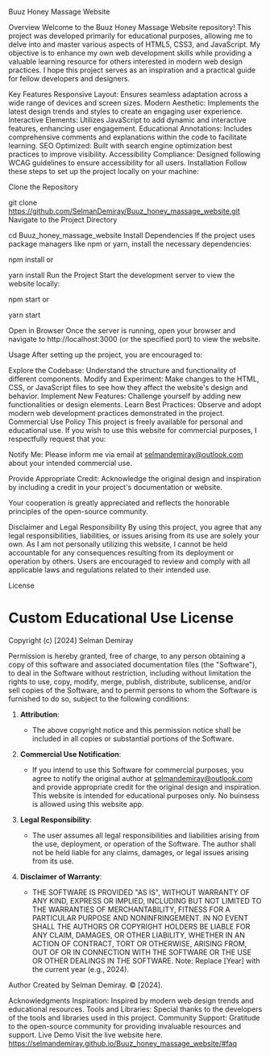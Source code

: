 Buuz Honey Massage Website

Overview
Welcome to the Buuz Honey Massage Website repository! This project was developed primarily for educational purposes, allowing me to delve into and master various aspects of HTML5, CSS3, and JavaScript. My objective is to enhance my own web development skills while providing a valuable learning resource for others interested in modern web design practices. I hope this project serves as an inspiration and a practical guide for fellow developers and designers.

Key Features
Responsive Layout: Ensures seamless adaptation across a wide range of devices and screen sizes.
Modern Aesthetic: Implements the latest design trends and styles to create an engaging user experience.
Interactive Elements: Utilizes JavaScript to add dynamic and interactive features, enhancing user engagement.
Educational Annotations: Includes comprehensive comments and explanations within the code to facilitate learning.
SEO Optimized: Built with search engine optimization best practices to improve visibility.
Accessibility Compliance: Designed following WCAG guidelines to ensure accessibility for all users.
Installation
Follow these steps to set up the project locally on your machine:

Clone the Repository

git clone https://github.com/SelmanDemiray/Buuz_honey_massage_website.git
Navigate to the Project Directory

cd Buuz_honey_massage_website
Install Dependencies If the project uses package managers like npm or yarn, install the necessary dependencies:

npm install
or

yarn install
Run the Project Start the development server to view the website locally:

npm start
or

yarn start

Open in Browser Once the server is running, open your browser and navigate to http://localhost:3000 (or the specified port) to view the website.

Usage
After setting up the project, you are encouraged to:

Explore the Codebase: Understand the structure and functionality of different components.
Modify and Experiment: Make changes to the HTML, CSS, or JavaScript files to see how they affect the website's design and behavior.
Implement New Features: Challenge yourself by adding new functionalities or design elements.
Learn Best Practices: Observe and adopt modern web development practices demonstrated in the project.
Commercial Use Policy
This project is freely available for personal and educational use. If you wish to use this website for commercial purposes, I respectfully request that you:

Notify Me: Please inform me via email at selmandemiray@outlook.com about your intended commercial use.

Provide Appropriate Credit: Acknowledge the original design and inspiration by including a credit in your project's documentation or website.

Your cooperation is greatly appreciated and reflects the honorable principles of the open-source community.

Disclaimer and Legal Responsibility
By using this project, you agree that any legal responsibilities, liabilities, or issues arising from its use are solely your own. As I am not personally utilizing this website, I cannot be held accountable for any consequences resulting from its deployment or operation by others. Users are encouraged to review and comply with all applicable laws and regulations related to their intended use.

License
# Custom Educational Use License

Copyright (c) [2024] Selman Demiray

Permission is hereby granted, free of charge, to any person obtaining a copy 
of this software and associated documentation files (the "Software"), to deal 
in the Software without restriction, including without limitation the rights 
to use, copy, modify, merge, publish, distribute, sublicense, and/or sell 
copies of the Software, and to permit persons to whom the Software is 
furnished to do so, subject to the following conditions:

1. **Attribution**:
   - The above copyright 
     notice and this permission notice shall be included in all copies or substantial 
     portions of the Software.

2. **Commercial Use Notification**:
   - If you intend to use this Software for commercial purposes, you agree to notify 
     the original author at [selmandemiray@outlook.com](mailto:selmandemiray@outlook.com) 
     and provide appropriate credit for the original design and inspiration.
     This website is intended for educational purposes only. No buinsess is allowed using this website app. 

3. **Legal Responsibility**:
   - The user assumes all legal responsibilities and liabilities arising from the use, 
     deployment, or operation of the Software. The author shall not be held liable 
     for any claims, damages, or legal issues arising from its use.

4. **Disclaimer of Warranty**:
   - THE SOFTWARE IS PROVIDED "AS IS", WITHOUT WARRANTY OF ANY KIND, EXPRESS OR 
     IMPLIED, INCLUDING BUT NOT LIMITED TO THE WARRANTIES OF MERCHANTABILITY, 
     FITNESS FOR A PARTICULAR PURPOSE AND NONINFRINGEMENT. IN NO EVENT SHALL 
     THE AUTHORS OR COPYRIGHT HOLDERS BE LIABLE FOR ANY CLAIM, DAMAGES, OR 
     OTHER LIABILITY, WHETHER IN AN ACTION OF CONTRACT, TORT 
     OR OTHERWISE, ARISING FROM, OUT OF OR IN CONNECTION WITH THE SOFTWARE 
     OR THE USE OR OTHER DEALINGS IN THE SOFTWARE.
Note: Replace [Year] with the current year (e.g., 2024).

Author
Created by Selman Demiray.
© [2024].

Acknowledgments
Inspiration: Inspired by modern web design trends and educational resources.
Tools and Libraries: Special thanks to the developers of the tools and libraries used in this project.
Community Support: Gratitude to the open-source community for providing invaluable resources and support.
Live Demo
Visit the live website here.
https://selmandemiray.github.io/Buuz_honey_massage_website/#faq
